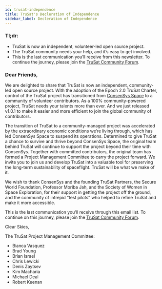 ```yaml
---
id: trusat-independence
title: TruSat's Decleration of Independence
sidebar_label: Decleration of Independence
---
```


### Tl;dr: 
- TruSat is now an independent, volunteer-led open source project.  
- The TruSat community needs your help, and it’s easy to get involved.
- This is the last communication you’ll receive from this newsletter. To continue the journey, please join the [TruSat Community Forum](http://discuss.trusat.org).


### Dear Friends,

We are delighted to share that TruSat is now an independent, community-led open source project. With the adoption of the Epoch 2.0 TruSat Charter, control of the TruSat project has transitioned from [ConsenSys Space](https://consensys.space/) to a community of volunteer contributors. As a 100% community-powered project, TruSat needs your talents more than ever. And we just released v1.0.1 to make it easier and more efficient to join the global community of contributors.

The transition of TruSat to a community-managed project  was accelerated by the extraordinary economic conditions we’re living through, which has led ConsenSys Space to suspend its operations. Determined to give TruSat a chance to survive and thrive beyond ConsenSys Space, the original team behind TruSat will continue to support the project beyond their time with ConsenSys. Together with committed contributors, the original team has formed a Project Management Committee to carry the project forward.  We invite you to join us and develop TruSat into a valuable tool for preserving the long-term sustainability of spaceflight. TruSat will be what we make of it.
  
We wish to thank ConsenSys and the founding TruSat Partners, the Secure World Foundation, Professor Moriba Jah, and the Society of Women in Space Exploration, for their support in getting the project off the ground, and the community of intrepid “test pilots” who helped to refine TruSat and make it more accessible.  

This is the last communication you’ll receive through this email list. To continue on this journey, please join the [TruSat Community Forum](http://discuss.trusat.org).

Clear Skies,

The TruSat Project Management Committee:
- Bianca Vasquez
- Brad Young
- Brian Israel
- Chris Lewicki
- Denis Zaytsev
- Kim Macharia
- Michael Deal
- Robert Keenan